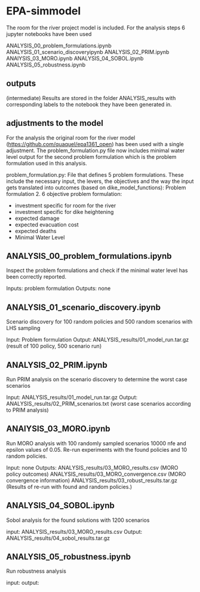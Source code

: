 # EPA-simmodel

The room for the river project model is included. For the analysis steps 6 jupyter notebooks have been used

ANALYSIS_00_problem_formulations.ipynb
ANALYSIS_01_scenario_discoveryipynb
ANALYSIS_02_PRIM.ipynb
ANAlYSIS_03_MORO.ipynb
ANALYSIS_04_SOBOL.ipynb
ANALYSIS_05_robustness.ipynb

## outputs
(intermediate) Results are stored in the folder ANALYSIS_results with corresponding labels to the notebook they have been generated in.


## adjustments to the model
For the analysis the original room for the river model (https://github.com/quaquel/epa1361_open) has been used with a single adjustment.
The problem_formulation.py file now includes minimal water level output for the second problem formulation which is the problem formulation used in this analysis. 

problem_formulation.py: File that defines 5 problem formulations. 
These include the necessary input, the levers, the objectives and the way the input gets translated into outcomes (based on dike_model_functions):
Problem formulation 2. 6 objective problem formulation:
 - investment specific for room for the river
 - investment specific for dike heightening
 - expected damage
 - expected evacuation cost
 - expected deaths
 - Minimal Water Level


## ANALYSIS_00_problem_formulations.ipynb

Inspect the problem formulations and check if the minimal water level has been correctly reported.

Inputs: problem formulation
Outputs: none


## ANALYSIS_01_scenario_discovery.ipynb

Scenario discovery for 100 random policies and 500 random scenarios with LHS sampling

Input: Problem formulation
Output: ANALYSIS_results/01_model_run.tar.gz (result of 100 policy, 500 scenario run)


## ANALYSIS_02_PRIM.ipynb

Run PRIM analysis on the scenario discovery to determine the worst case scenarios

Input: ANALYSIS_results/01_model_run.tar.gz
Output: ANALYSIS_results/02_PRIM_scenarios.txt (worst case scenarios according to PRIM analysis)

## ANAlYSIS_03_MORO.ipynb

Run MORO analysis with 100 randomly sampled scenarios 10000 nfe and epsilon values of 0.05. 
Re-run experiments with the found policies and 10 random policies. 

Input: none
Outputs: 
ANALYSIS_results/03_MORO_results.csv (MORO policy outcomes)
ANALYSIS_results/03_MORO_convergence.csv (MORO convergence information)
ANALYSIS_results/03_robust_results.tar.gz (Results of re-run with found and random policies.)


## ANALYSIS_04_SOBOL.ipynb

Sobol analysis for the found solutions with 1200 scenarios

input: ANALYSIS_results/03_MORO_results.csv
Output: ANALYSIS_results/04_sobol_results.tar.gz

## ANALYSIS_05_robustness.ipynb

Run robustness analysis

input:
output:



